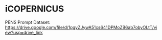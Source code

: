 # iCOPERNICUS

PENS Prompt Dataset: https://drive.google.com/file/d/1pgyZJywA51cs641DPMoZB6ab7obyOLtT/view?usp=drive_link
